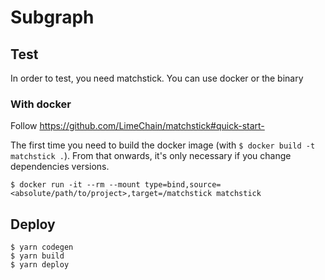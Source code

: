 # Subgraph

## Test
In order to test, you need matchstick. You can use docker or the binary

### With docker

Follow https://github.com/LimeChain/matchstick#quick-start-

The first time you need to build the docker image (with `$ docker build -t matchstick .`). From that onwards, it's only necessary if you change dependencies versions.

```
$ docker run -it --rm --mount type=bind,source=<absolute/path/to/project>,target=/matchstick matchstick
```

## Deploy
```
$ yarn codegen
$ yarn build
$ yarn deploy
```